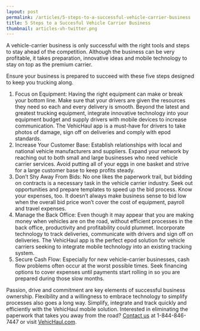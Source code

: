 ```yaml
---
layout: post
permalink: /articles/5-steps-to-a-successful-vehicle-carrier-business
title: 5 Steps to a Succesful Vehicle Carrier Business
thumbnail: articles-vh-twitter.png
---
```


A vehicle-carrier business is only successful with the right tools and steps to stay ahead of the competition. Although the business can be very profitable, it takes preparation, innovative ideas and mobile technology to stay on top as the premium carrier.

Ensure your business is prepared to succeed with these five steps designed to keep you trucking along.

1. Focus on Equipment: Having the right equipment can make or break your bottom line. Make sure that your drivers are given the resources they need so each and every delivery is smooth. Beyond the latest and greatest trucking equipment, integrate innovative technology into your equipment budget and supply drivers with mobile devices to increase communication. The VehicHaul app is a must-have for drivers to take photos of damage, sign off on deliveries and comply with epod standards.
2. Increase Your Customer Base: Establish relationships with local and national vehicle manufacturers and suppliers. Expand your network by reaching out to both small and large businesses who need vehicle carrier services. Avoid putting all of your eggs in one basket and strive for a large customer base to keep profits steady.
3. Don’t Shy Away From Bids: No one likes the paperwork trail, but bidding on contracts is a necessary task in the vehicle carrier industry. Seek out opportunities and prepare templates to speed up the bid process. Know your expenses, too. It doesn’t always make business sense to bid low when the overall bid price won’t cover the cost of equipment, payroll  and travel expenses.
4. Manage the Back Office: Even though it may appear that you are making money when vehicles are on the road, without efficient processes in the back office, productivity and profitability could plummet. Incorporate technology to track deliveries, communicate with drivers and sign off on deliveries. The VehicHaul app is the perfect epod solution for vehicle carriers seeking to integrate mobile technology into an existing tracking system.
5. Secure Cash Flow: Especially for new vehicle-carrier businesses, cash flow problems often occur at the worst possible times. Seek financing options to cover expenses until payments start rolling in so you are prepared during those slow months.

Passion, drive and commitment are key elements of successful business ownership. Flexibility and a willingness to embrace technology to simplify processes also goes a long way. Simplify, integrate and track quickly and efficiently with the VehicHaul mobile solution. Interested in eliminating the paperwork that takes you away from the road? [Contact us](http://www.vehichaul.com/contact "Contact Us") at 1-844-846-7447 or visit [VehicHaul.com](http://www.vehichaul.com/ "VehicHaul").
